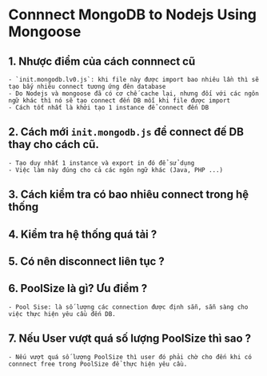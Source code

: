 # Connnect MongoDB to Nodejs Using Mongoose

## 1. Nhược điểm của cách connnect cũ

    - `init.mongodb.lv0.js`: khi file này được import bao nhiêu lần thì sẽ tạo bấy nhiêu connect tương ứng đên database
    - Do Nodejs và mongoose đã có cơ chế cache lại, nhưng đối với các ngôn ngữ khác thì nó sẽ tạo connect đến DB mỗi khi file được import
    - Cách tốt nhất là khởi tạo 1 instance để connect đến DB

## 2. Cách mới `init.mongodb.js` để connect đế DB thay cho cách cũ.

    - Tạo duy nhất 1 instance và export in đó để sử dụng
    - Việc làm này đúng cho cả các ngôn ngữ khác (Java, PHP ...)

## 3. Cách kiểm tra có bao nhiêu connect trong hệ thống

## 4. Kiểm tra hệ thống quá tải ?

## 5. Có nên disconnect liên tục ?

## 6. PoolSize là gì? Ưu điểm ?

    - Pool Sise: là số lượng các connection được định sẵn, sẵn sàng cho việc thực hiện yêu cầu đến DB.

## 7. Nếu User vượt quá số lượng PoolSize thì sao ?

    - Nếu vượt quá số lượng PoolSize thì user đó phải chờ cho đến khi có connnect free trong PoolSize để thực hiện yêu cầu.
